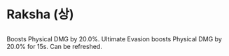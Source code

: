 # Raksha (상)

##

Boosts Physical DMG by 20.0%. Ultimate Evasion boosts Physical DMG by 20.0% for 15s. Can be refreshed.
